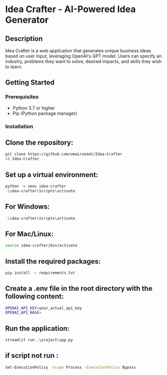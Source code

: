 # Idea Crafter - AI-Powered Idea Generator

## Description

Idea Crafter is a web application that generates unique business ideas based on user input, leveraging OpenAI's GPT model. Users can specify an industry, problems they want to solve, desired impacts, and skills they wish to learn.

## Getting Started

### Prerequisites

- Python 3.7 or higher
- Pip (Python package manager)

### Installation

## Clone the repository:

```bash
git clone https://github.com/umairazmat/Idea-Crafter
cd Idea-Crafter
```

## Set up a virtual environment:

```bash
python -m venv idea-crafter
.\idea-crafter\Scripts\activate
```

## For Windows:

```bash
.\idea-crafter\Scripts\activate
```

## For Mac/Linux:

```bash
source idea-crafter/bin/activate
```

## Install the required packages:

```bash
pip install -r requirements.txt
```

## Create a .env file in the root directory with the following content:

```bash
OPENAI_API_KEY=your_actual_api_key
OPENAI_API_BASE=
```

## Run the application:

```bash
streamlit run .\project\app.py
```

## if script not run :

```bash
Set-ExecutionPolicy -Scope Process -ExecutionPolicy Bypass
```
